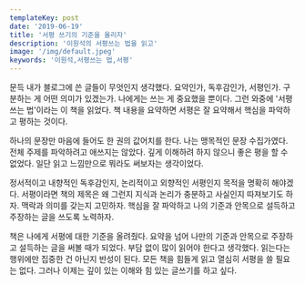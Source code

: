 ```yaml
---
templateKey: post
date: '2019-06-19'
title: '서평 쓰기의 기준을 올리자'
description: '이원석의 서평쓰는 법을 읽고'
image: '/img/default.jpeg'
keywords: '이원석,서평쓰는 법,서평'
---
```


문득 내가 블로그에 쓴 글들이 무엇인지 생각했다. 요약인가, 독후감인가, 서평인가. 구분하는 게 어떤 의미가 있겠는가. 나에게는 쓰는 게 중요했을 뿐이다. 그런 와중에 '서평 쓰는 법'이라는 이 책을 읽었다. 책 내용을 요약하면 서평은 잘 요약해서 핵심을 파악하고 평하는 것이다.

하나의 문장만 마음에 들어도 한 권의 값어치를 한다. 나는 맹목적인 문장 수집가였다. 전체 주제를 파악하려고 애쓰지는 않았다. 깊게 이해하려 하지 않으니 좋은 평을 할 수 없었다. 일단 읽고 느낌만으로 뭐라도 써보자는 생각이었다. 

정서적이고 내향적인 독후감인지, 논리적이고 외향적인 서평인지 목적을 명확히 해야겠다. 서평이라면 책의 제목은 왜 그런지 지식과 논리가 충분하고 사실인지 따져보기도 하자. 맥락과 의미를 갖는지 고민하자. 핵심을 잘 파악하고 나의 기준과 안목으로 설득하고 주장하는 글을 쓰도록 노력하자.

책은 나에게 서평에 대한 기준을 올려줬다. 요약을 넘어 나만의 기준과 안목으로 주장하고 설득하는 글을 써볼 때가 되었다. 부담 없이 많이 읽어야 한다고 생각했다. 읽는다는 행위에만 집중한 건 아닌지 반성이 된다. 모든 책을 힘들게 읽고 열심히 서평을 쓸 필요는 없다. 그러나 이제는 깊이 있는 이해와 힘 있는 글쓰기를 하고 싶다.
